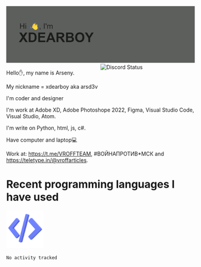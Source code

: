 <img src="header.png" alt="я арсдев">

<a href="https://discord.com/users/942853223469973504" target="_blank">
        <img width="50%" align="right" alt="Discord Status" src="https://lanyard.cnrad.dev/api/900028801793273987?bg=1f1f1f&borderRadius=5px">
  </a>
  
Hello✋, my name is Arseny.

My nickname = xdearboy aka arsd3v

I'm coder and designer

I'm work at Adobe XD, Adobe Photoshope 2022, Figma, Visual Studio Code, Visual Studio, Atom.

I'm write on Python, html, js, c#.

Have computer and laptop💻

Work at: https://t.me/VROFFTEAM, #ВОЙНАПРОТИВ*МСК and https://teletype.in/@vroffarticles.


# Recent programming languages I have used

<img src="code.png" alt="drawing" width="100"/>

<!--START_SECTION:waka-->

```text
No activity tracked
```

<!--END_SECTION:waka-->
